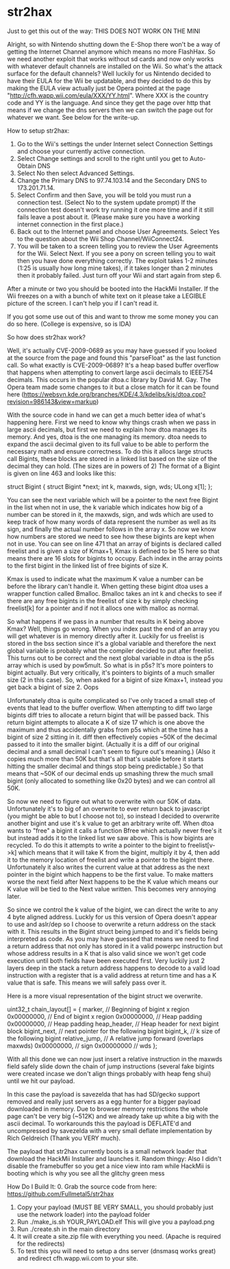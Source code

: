 # str2hax

Just to get this out of the way: THIS DOES NOT WORK ON THE MINI

Alright, so with Nintendo shutting down the E-Shop there won't be a way of getting the Internet Channel anymore which means no more FlashHax.
So we need another exploit that works without sd cards and now only works with whatever default channels are installed on the Wii.
So what's the attack surface for the default channels?
Well luckily for us Nintendo decided to have their EULA for the Wii be updatable, and they decided to do this by making the EULA view actually just be Opera pointed at the page "http://cfh.wapp.wii.com/eula/XXX/YY.html".
Where XXX is the country code and YY is the language.
And since they get the page over http that means if we change the dns servers then we can switch the page out for whatever we want.
See below for the write-up.

How to setup str2hax:
1. Go to the Wii's settings the under Internet select Connection Settings and choose your currently active connection.
2. Select Change settings and scroll to the right until you get to Auto-Obtain DNS
3. Select No then select Advanced Settings.
4. Change the Primary DNS to 97.74.103.14 and the Secondary DNS to 173.201.71.14.
5. Select Confirm and then Save, you will be told you must run a connection test. (Select No to the system update prompt)
If the connection test doesn't work try running it one more time and if it still fails leave a post about it. (Please make sure you have a working internet connection in the first place.)
6. Back out to the Internet panel and choose User Agreements. Select Yes to the question about the Wii Shop Channel/WiiConnect24.
7. You will be taken to a screen telling you to review the User Agreements for the Wii. Select Next.
If you see a pony on screen telling you to wait then you have done everything correctly. The exploit takes 1-2 minutes (1:25 is usually how long mine takes), if it takes longer than 2 minutes then it probably failed. Just turn off your Wii and start again from step 6.

After a minute or two you should be booted into the HackMii Installer. If the Wii freezes on a with a bunch of white text on it please take a LEGIBLE picture of the screen. I can't help you if I can't read it.

If you got some use out of this and want to throw me some money you can do so here. (College is expensive, so is IDA)

So how does str2hax work?

Well, it's actually CVE-2009-0689 as you may have guessed if you looked at the source from the page and found this "parseFloat" as the last function call.
So what exactly is CVE-2009-0689?
It's a heap based buffer overflow that happens when attempting to convert large ascii decimals to IEEE754 decimals.
This occurs in the popular dtoa.c library by David M. Gay.
The Opera team made some changes to it but a close match for it can be found here (https://websvn.kde.org/branches/KDE/4.3/kdelibs/kjs/dtoa.cpp?revision=986143&view=markup)

With the source code in hand we can get a much better idea of what's happening here.
First we need to know why things crash when we pass in large ascii decimals, but first we need to explain how dtoa manages its memory.
And yes, dtoa is the one managing its memory.
dtoa needs to expand the ascii decimal given to its full value to be able to perform the necessary math and ensure correctness.
To do this it allocs large structs call Bigints, these blocks are stored in a linked list based on the size of the decimal they can hold. (The sizes are in powers of 2)
The format of a Bigint is given on line 463 and looks like this:

struct Bigint {
struct Bigint *next;
int k, maxwds, sign, wds;
ULong x[1];
};

You can see the next variable which will be a pointer to the next free Bigint in the list when not in use, the k variable which indicates how big of a number can be stored in it, the maxwds, sign, and wds which are used to keep track of how many words of data represent the number as well as its sign, and finally the actual number follows in the array x.
So now we know how numbers are stored we need to see how these bigints are kept when not in use.
You can see on line 471 that an array of bigints is declared called freelist and is given a size of Kmax+1, Kmax is defined to be 15 here so that means there are 16 slots for bigints to occupy.
Each index in the array points to the first bigint in the linked list of free bigints of size K.


Kmax is used to indicate what the maximum K value a number can be before the library can't handle it.
When getting these bigint dtoa uses a wrapper function called Bmalloc.
Bmalloc takes an int k and checks to see if there are any free bigints in the freelist of size k by simply checking freelist[k] for a pointer and if not it allocs one with malloc as normal.

So what happens if we pass in a number that results in K being above Kmax?
Well, things go wrong.
When you index past the end of an array you will get whatever is in memory directly after it.
Luckily for us freelist is stored in the bss section since it's a global variable and therefore the next global variable is probably what the compiler decided to put after freelist.
This turns out to be correct and the next global variable in dtoa is the p5s array which is used by pow5mult.
So what is in p5s? It's more pointers to bigint actually. But very critically, it's pointers to bigints of a much smaller size (2 in this case).
So, when asked for a bigint of size Kmax+1, instead you get back a bigint of size 2. Oops

Unfortunately dtoa is quite complicated so I've only traced a small step of events that lead to the buffer overflow.
When attempting to diff two large bigints diff tries to allocate a return bigint that will be passed back. This return bigint attempts to allocate a K of size 17 which is one above the maximum and thus accidentally grabs from p5s which at the time has a bigint of size 2 sitting in it.
diff then effectively copies ~50K of the decimal passed to it into the smaller bigint. (Actually it is a diff of our original decimal and a small decimal I can't seem to figure out's meaning.) (Also it copies much more than 50K but that's all that's usable before it starts hitting the smaller decimal and things stop being predictable.)
So that means that ~50K of our decimal ends up smashing threw the much small bigint (only allocated to something like 0x20 bytes) and we can control all 50K.

So now we need to figure out what to overwrite with our 50K of data.
Unfortunately it's to big of an overwrite to ever return back to javascript (you might be able to but I choose not to), so instead I decided to overwrite another bigint and use it's k value to get an arbitrary write off.
When dtoa wants to "free" a bigint it calls a function Bfree which actually never free's it but instead adds it to the linked list we saw above. This is how bigints are recycled.
To do this it attempts to write a pointer to the bigint to freelist[v->k] which means that it will take K from the bigint, multiply it by 4, then add it to the memory location of freelist and write a pointer to the bigint there.
Unfortunately it also writes the current value at that address as the next pointer in the bigint which happens to be the first value.
To make matters worse the next field after Next happens to be the K value which means our K value will be tied to the Next value written.
This becomes very annoying later.

So since we control the k value of the bigint, we can direct the write to any 4 byte aligned address. Luckly for us this version of Opera doesn't appear to use and aslr/dep so I choose to overwrite a return address on the stack with it.
This results in the Bigint struct being jumped to and it's fields being interpreted as code.
As you may have guessed that means we need to find a return address that not only has stored in it a valid powerpc instruction but whose address results in a K that is also valid since we won't get code execution until both fields have been executed first.
Very luckily just 2 layers deep in the stack a return address happens to decode to a valid load instruction with a register that is a valid address at return time and has a K value that is safe. This means we will safely pass over it.

Here is a more visual representation of the bigint struct we overwrite.

uint32_t chain_layout[] = {
marker, // Beginning of bigint x region
0x00000000, // End of bigint x region
0x00000000, // Heap padding
0x00000000, // Heap padding
heap_header, // Heap header for next bigint block
bigint_next, // next pointer for the following bigint
bigint_k, // k size of the following bigint
relative_jump, // A relative jump forward (overlaps maxwds)
0x00000000, // sign
0x00000000 // wds
};

With all this done we can now just insert a relative instruction in the maxwds field safely slide down the chain of jump instructions (several fake bigints were created incase we don't align things probably with heap feng shui) until we hit our payload.

In this case the payload is savezelda that has had SD/gecko support removed and really just servers as a egg hunter for a bigger payload downloaded in memory.
Due to browser memory restrictions the whole page can't be very big (~512K) and we already take up white a big with the ascii decimal.
To workarounds this the payload is DEFLATE'd and uncompressed by savezelda with a very small deflate implementation by Rich Geldreich (Thank you VERY much).

The payload that str2hax currently boots is a small network loader that download the HackMii Installer and launches it.
Random thingy: Also I didn't disable the framebuffer so you get a nice view into ram while HackMii is booting which is why you see all the glitchy green mess

How Do I Build It:
0. Grab the source code from here: https://github.com/Fullmetal5/str2hax
1. Copy your payload (MUST BE VERY SMALL, you should probably just use the network loader) into the payload folder
2. Run ./make_is.sh YOUR_PAYLOAD.elf
This will give you a payload.png
3. Run ./create.sh in the main directory
4. It will create a site.zip file with everything you need. (Apache is required for the redirects)
5. To test this you will need to setup a dns server (dnsmasq works great) and redirect cfh.wapp.wii.com to your site.
